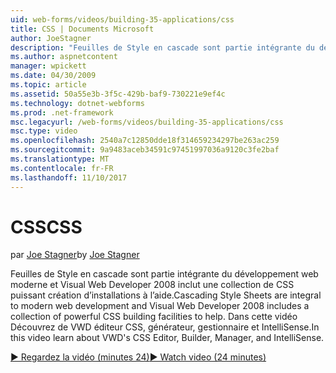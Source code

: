 ```yaml
---
uid: web-forms/videos/building-35-applications/css
title: CSS | Documents Microsoft
author: JoeStagner
description: "Feuilles de Style en cascade sont partie intégrante du développement web moderne et Visual Web Developer 2008 inclut une collection de puissantes CSS générer des fonctionnalités pour aider à..."
ms.author: aspnetcontent
manager: wpickett
ms.date: 04/30/2009
ms.topic: article
ms.assetid: 50a55e3b-3f5c-429b-baf9-730221e9ef4c
ms.technology: dotnet-webforms
ms.prod: .net-framework
msc.legacyurl: /web-forms/videos/building-35-applications/css
msc.type: video
ms.openlocfilehash: 2540a7c12850dde18f314659234297be263ac259
ms.sourcegitcommit: 9a9483aceb34591c97451997036a9120c3fe2baf
ms.translationtype: MT
ms.contentlocale: fr-FR
ms.lasthandoff: 11/10/2017
---
```

<a name="css"></a><span data-ttu-id="26b15-103">CSS</span><span class="sxs-lookup"><span data-stu-id="26b15-103">CSS</span></span>
====================
<span data-ttu-id="26b15-104">par [Joe Stagner](https://github.com/JoeStagner)</span><span class="sxs-lookup"><span data-stu-id="26b15-104">by [Joe Stagner](https://github.com/JoeStagner)</span></span>

<span data-ttu-id="26b15-105">Feuilles de Style en cascade sont partie intégrante du développement web moderne et Visual Web Developer 2008 inclut une collection de CSS puissant création d’installations à l’aide.</span><span class="sxs-lookup"><span data-stu-id="26b15-105">Cascading Style Sheets are integral to modern web development and Visual Web Developer 2008 includes a collection of powerful CSS building facilities to help.</span></span> <span data-ttu-id="26b15-106">Dans cette vidéo Découvrez de VWD éditeur CSS, générateur, gestionnaire et IntelliSense.</span><span class="sxs-lookup"><span data-stu-id="26b15-106">In this video learn about VWD's CSS Editor, Builder, Manager, and IntelliSense.</span></span>

[<span data-ttu-id="26b15-107">&#9654; Regardez la vidéo (minutes 24)</span><span class="sxs-lookup"><span data-stu-id="26b15-107">&#9654; Watch video (24 minutes)</span></span>](https://channel9.msdn.com/Blogs/ASP-NET-Site-Videos/css)
